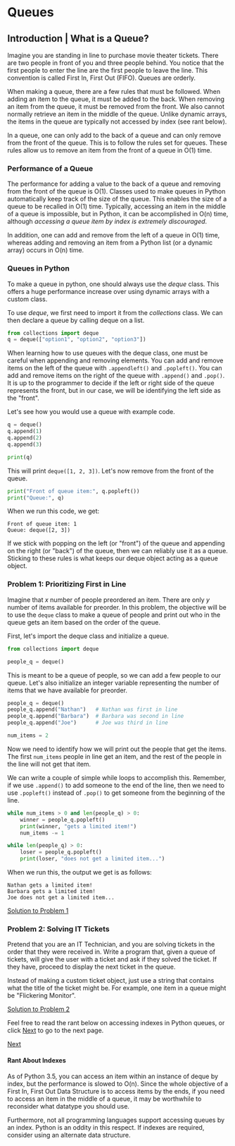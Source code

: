 # Queues

## Introduction | What is a Queue?

Imagine you are standing in line to purchase movie theater tickets. There are two people in front of you and three people behind. You notice that the first people to enter the line are the first people to leave the line. This convention is called First In, First Out (FIFO). Queues are orderly. 

When making a queue, there are a few rules that must be followed. When adding an item to the queue, it must be added to the back. When removing an item from the queue, it must be removed from the front. We also cannot normally retrieve an item in the middle of the queue. Unlike dynamic arrays, the items in the queue are typically not accessed by index (see rant below).  

In a queue, one can only add to the back of a queue and can only remove from the front of the queue. This is to follow the rules set for queues. These rules allow us to remove an item from the front of a queue in O(1) time.

### Performance of a Queue 

The performance for adding a value to the back of a queue and removing from the front of the queue is O(1). Classes used to make queues in Python automatically keep track of the size of the queue. This enables the size of a queue to be recalled in O(1) time. Typically, accessing an item in the middle of a queue is impossible, but in Python, it can be accomplished in O(n) time, although *accessing a queue item by index is extremely discouraged*. 

In addition, one can add and remove from the left of a queue in O(1) time, whereas adding and removing an item from a Python list (or a dynamic array) occurs in O(n) time.

### Queues in Python

To make a queue in python, one should always use the *deque* class. This offers a huge performance increase over using dynamic arrays with a custom class. 

To use *deque*, we first need to import it from the *collections* class. We can then declare a queue by calling deque on a list.

~~~python
from collections import deque
q = deque(["option1", "option2", "option3"])
~~~

When learning how to use queues with the deque class, one must be careful when appending and removing elements. You can add and remove items on the left of the queue with `.appendleft()` and `.popleft()`. You can add and remove items on the right of the queue with `.append()` and `.pop()`. It is up to the programmer to decide if the left or right side of the queue represents the front, but in our case, we will be identifying the left side as the "front".

Let's see how you would use a queue with example code.

```python
q = deque()
q.append(1)
q.append(2)
q.append(3)

print(q)
```

This will print `deque([1, 2, 3])`. Let's now remove from the front of the queue.

```python
print("Front of queue item:", q.popleft())
print("Queue:", q)
```

When we run this code, we get:

```
Front of queue item: 1
Queue: deque([2, 3])
```

If we stick with popping on the left (or "front") of the queue and appending on the right (or "back") of the queue, then we can reliably use it as a queue. Sticking to these rules is what keeps our deque object acting as a queue object.

### Problem 1: Prioritizing First in Line

Imagine that *x* number of people preordered an item. There are only *y* number of items available for preorder. In this problem, the objective will be to use the `deque` class to make a queue of people and print out who in the queue gets an item based on the order of the queue. 

First, let's import the deque class and initialize a queue.

~~~python
from collections import deque

people_q = deque()
~~~

This is meant to be a queue of people, so we can add a few people to our queue. Let's also initialize an integer variable representing the number of items that we have available for preorder.

~~~python
people_q = deque()
people_q.append("Nathan")	# Nathan was first in line
people_q.append("Barbara")	# Barbara was second in line
people_q.append("Joe")		# Joe was third in line

num_items = 2
~~~

Now we need to identify how we will print out the people that get the items. The first `num_items` people in line get an item, and the rest of the people in the line will not get that item.

We can write a couple of simple while loops to accomplish this. Remember, if we use `.append()` to add someone to the end of the line, then we need to use `.popleft()` instead of `.pop()` to get someone from the beginning of the line.

```python
while num_items > 0 and len(people_q) > 0:
    winner = people_q.popleft()
    print(winner, "gets a limited item!")
    num_items -= 1

while len(people_q) > 0:
    loser = people_q.popleft()
    print(loser, "does not get a limited item...")
```

When we run this, the output we get is as follows:

~~~
Nathan gets a limited item!
Barbara gets a limited item!
Joe does not get a limited item...
~~~

[Solution to Problem 1](Python%20Files/1-queue/queue_1.py)

### Problem 2: Solving IT Tickets

Pretend that you are an IT Technician, and you are solving tickets in the order that they were received in. Write a program that, given a queue of tickets, will give the user with a ticket and ask if they solved the ticket. If they have, proceed to display the next ticket in the queue.

Instead of making a custom ticket object, just use a string that contains what the title of the ticket might be. For example, one item in a queue might be "Flickering Monitor".

[Solution to Problem 2](Python%20Files/1-queue/queue_2.py)



Feel free to read the rant below on accessing indexes in Python queues, or click [Next](2-set.md) to go to the next page.

[Next](2-set.md)

#### Rant About Indexes

As of Python 3.5, you can access an item within an instance of deque by index, but the performance is slowed to O(n). Since the whole objective of a First In, First Out Data Structure is to access items by the ends, if you need to access an item in the middle of a queue, it may be worthwhile to reconsider what datatype you should use.

Furthermore, not all programming languages support accessing queues by an index. Python is an oddity in this respect. If indexes are required, consider using an alternate data structure. 